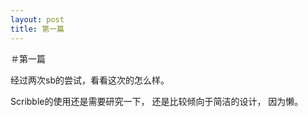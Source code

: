 ```yaml
---
layout: post
title: 第一篇
---
```


＃第一篇

经过两次sb的尝试，看看这次的怎么样。

Scribble的使用还是需要研究一下， 还是比较倾向于简洁的设计， 因为懒。